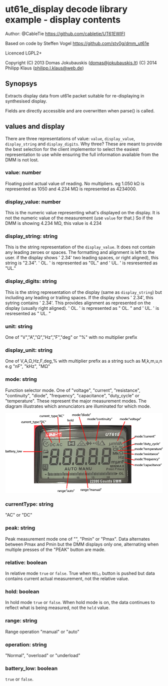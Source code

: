 # ut61e_display decode library example - display contents

Author: @CableTie https://github.com/cabletie/UT61EWIFI

Based on code by Steffen Vogel https://github.com/stv0g/dmm_ut61e

Licenced LGPL2+

Copyright
  (C) 2013 Domas Jokubauskis (domas@jokubauskis.lt)
  (C) 2014 Philipp Klaus (philipp.l.klaus@web.de)

## Synopsys
Extracts display data from ut61e packet suitable for re-displaying in synthesised display.

Fields are directly accessible and are overwritten when parse() is called.

## values and display
There are three representations of value: `value`, `display_value`, `display_string` and `display_digits`. Why three? These are meant to provide the best selection for the client implementor to select the easiest representation to use while ensuring the full information available from the DMM is not lost.
### value: number
 Floating point actual value of reading. No multipliers. eg 1.050 kΩ is represented as 1050 and 4.234 MΩ is represented as 4234000.
### display_value: number
 This is the numeric value representing what's displayed on the display. It is not the numeric value of the measurement (use `value` for that.) So if the DMM is showing 4.234 MΩ, this value is 4.234
### display_string: string
 This is the string representation of the `display_value`. It does not contain any leading zeroes or spaces. The formatting and alignment is left to the user. if the display shows '  2.34' two leading spaces, or right aligned), this string is "2.34". ' OL.  ' is represented as "0L." and ' UL.  ' is resresented as "UL."
### display_digits: string
 This is the string representation of the display (same as `display_string`) but including any leading or trailing spaces. If the display shows '  2.34', this sytring contains '  2.34'. This provides alignment as represented on the display (usually right aligned). ' OL.  ' is represented as " OL.  " and ' UL.  ' is resresented as " UL.  "
### unit: string
 One of "V","A","Ω","Hz","F","deg" or "%" with no multiplier prefix
### display_unit: string
 One of V,A,Ω,Hz,F,deg,% with multiplier prefix as a string such as M,k,m,u,n e.g "nF", "kHz", "MΩ"
### mode: string
 Function selector mode. One of "voltage", "current", "resistance", "continuity", "diode", "frequency", "capacitance", "duty_cycle" or "temperature". These represent the major measurement modes. The diagram illustrates which annunciators are illuminated for which mode.

 ![Figure 1](ut61e_fields.png)
### currentType: string
 "AC" or "DC"
### peak: string
 Peak measurement mode one of "", "Pmin" or "Pmax". Data alternates between Pmax and Pmin but the DMM displays only one, alternating when multiple presses of the "PEAK" button are made.
### relative: boolean
 In relative mode `true` or `false`. True when `REL△` button is pushed but data contains current actual measurement, not the relative value.
### hold: boolean
 In hold mode `true` or `false`. When hold mode is on, the data continues to reflect what is being measured, not the `held` value.
### range: string
 Range operation "manual" or "auto"
### operation: string
 "Normal", "overload" or "underload"
### battery_low: boolean
 `true` or `false`.